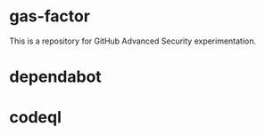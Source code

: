 # gas-factor
This is a repository for GitHub Advanced Security experimentation.

# dependabot

# codeql

